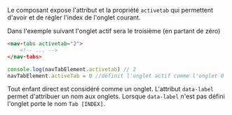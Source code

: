 Le composant expose l'attribut et la propriété `activetab` qui permettent d'avoir et de régler l'index de l'onglet courant.

Dans l'exemple suivant l'onglet actif sera le troisième (en partant de zéro)

```html
<nav-tabs activetab="2">
	<!-- ... -->
</nav-tabs>
```

```js
console.log(navTabElement.activetab) // 2
navTabElement.activeTab = 0 //définit l'onglet actif comme l'onglet 0
```

Tout enfant direct est considéré comme un onglet. L'attribut `data-label` permet d'attribuer un nom aux onglets. Lorsque `data-label` n'est pas défini l'onglet porte le nom `Tab [INDEX]`.
